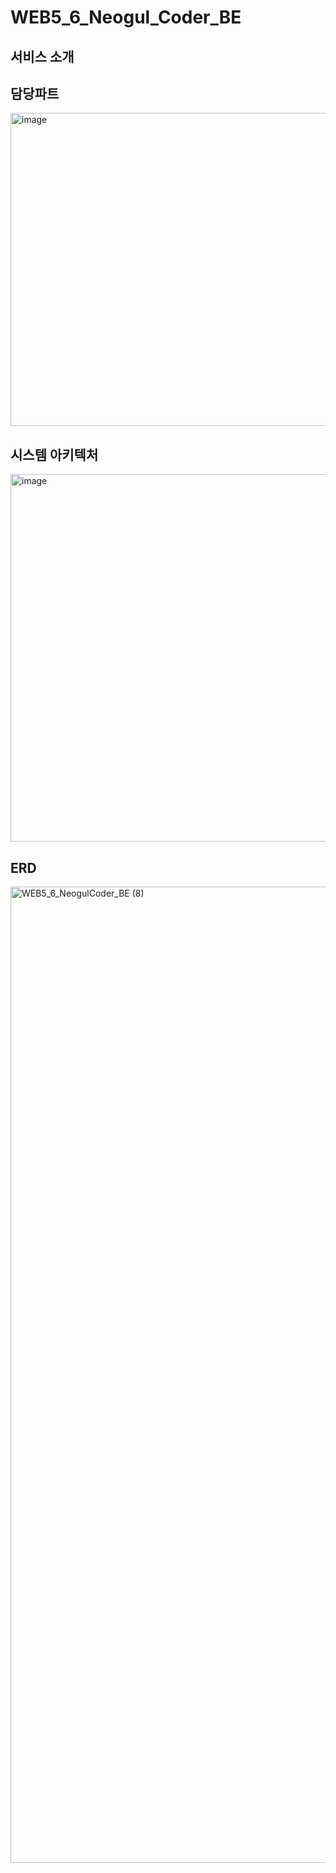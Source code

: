 # WEB5_6_Neogul_Coder_BE

## 서비스 소개

## 담당파트
<img width="1238" height="501" alt="image" src="https://github.com/user-attachments/assets/65a7d211-349c-45bf-b5a8-601310ee38bc" />

## 시스템 아키텍처
<img width="787" height="588" alt="image" src="https://github.com/user-attachments/assets/8c247cc3-0d78-4a2e-b71a-1b2cf69b3778" />

## ERD
<img width="2780" height="1562" alt="WEB5_6_NeogulCoder_BE (8)" src="https://github.com/user-attachments/assets/5ad5ccad-fd23-4601-8e13-1b2b082e2b4a" />
